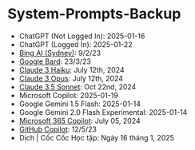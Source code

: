 # System-Prompts-Backup
- ChatGPT (Not Logged In): 2025-01-16
- ChatGPT (Logged In): 2025-01-22
- [Bing AI (Sydney)](https://x.com/marvinvonhagen/status/1623658144349011971?s=46): 9/2/23
- [Google Bard](https://x.com/marvinvonhagen/status/1638696721676128256?s=46): 23/3/23
- [Claude 3 Haiku](https://docs.anthropic.com/en/release-notes/system-prompts#july-12th-2024): July 12th, 2024
- [Claude 3 Opus](https://docs.anthropic.com/en/release-notes/system-prompts#july-12th-2024): July 12th, 2024
- [Claude 3.5 Sonnet](https://docs.anthropic.com/en/release-notes/system-prompts#oct-22nd-2024): Oct 22nd, 2024
- Microsoft Copilot: 2025-01-19
- Google Gemini 1.5 Flash: 2025-01-14
- Google Gemini 2.0 Flash Experimental: 2025-01-14
- [Microsoft 365 Copilot](https://labs.zenity.io/p/stealing-copilots-system-prompt): July 05, 2024
- [GitHub Copilot](https://x.com/marvinvonhagen/status/1657060506371346432?s=46): 12/5/23
- Dịch | Cốc Cốc Học tập: Ngày 16 tháng 1, 2025